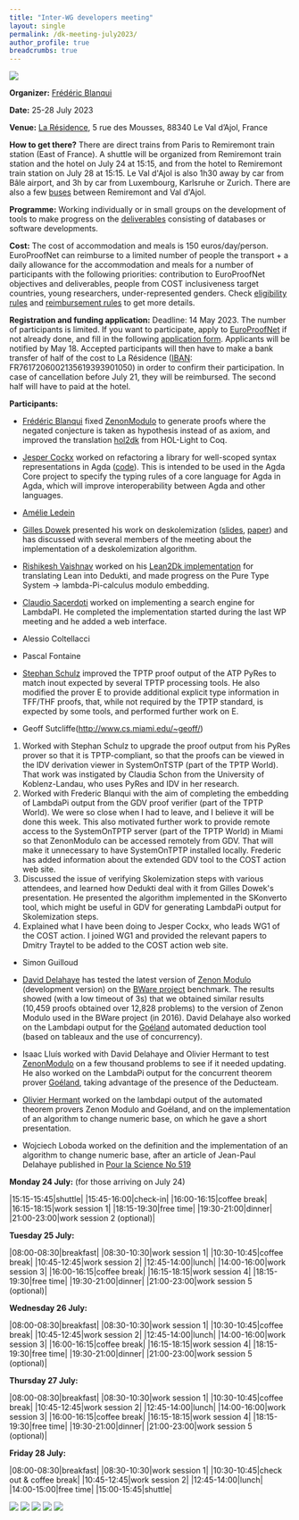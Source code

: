 ```yaml
---
title: "Inter-WG developers meeting"
layout: single
permalink: /dk-meeting-july2023/
author_profile: true
breadcrumbs: true
---
```


<img src="/_pages/WG1/Jul2023/20230726_150641_resized.jpg"/>

**Organizer:** [Frédéric Blanqui](https://blanqui.gitlabpages.inria.fr/)

**Date:** 25-28 July 2023

**Venue:** [La Résidence](https://la-residence.com/), 5 rue des Mousses, 88340 Le Val d’Ajol, France

**How to get there?** There are direct trains from Paris to Remiremont train station (East of France). A shuttle will be organized from Remiremont train station and the hotel on July 24 at 15:15, and from the hotel to Remiremont train station on July 28 at 15:15. Le Val d'Ajol is also 1h30 away by car from Bâle airport, and 3h by car from Luxembourg, Karlsruhe or Zurich. There are also a few [buses](https://www.fluo.eu/ftp/document/ligne6.pdf) between Remiremont and Val d'Ajol.

**Programme:** Working individually or in small groups on the development of tools to make progress on the [deliverables](../deliverables) consisting of databases or software developments.

**Cost:** The cost of accommodation and meals is 150 euros/day/person. EuroProofNet can reimburse to a limited number of people the transport + a daily allowance for the accommodation and meals for a number of participants with the following priorities: contribution to EuroProofNet objectives and deliverables, people from COST inclusiveness target countries, young researchers, under-represented genders. Check [eligibility rules](https://europroofnet.github.io/eligibility/) and [reimbursement rules](https://europroofnet.github.io/reimbursement-rules/) to get more details.

**Registration and funding application:** Deadline: 14 May 2023. The number of participants is limited. If you want to participate, apply to [EuroProofNet](https://e-services.cost.eu/action/CA20111/working-groups/apply) if not already done, and fill in the following [application form](https://forms.gle/xXNP9jneVwhTTFNW6). Applicants will be notified by May 18. Accepted participants will then have to make a bank transfer of half of the cost to La Résidence ([IBAN](./IBAN-Résidence.png): FR7617206002135619393901050) in order to confirm their participation. In case of cancellation before July 21, they will be reimbursed. The second half will have to paid at the hotel.

**Participants:**

* [Frédéric Blanqui](https://blanqui.gitlabpages.inria.fr/) fixed [ZenonModulo](https://github.com/Deducteam/zenon_modulo) to generate proofs where the negated conjecture is taken as hypothesis instead of as axiom, and improved the translation [hol2dk](https://github.com/Deducteam/hol2dk) from HOL-Light to Coq.

* [Jesper Cockx](https://jesper.sikanda.be/) worked on refactoring a library for well-scoped syntax representations in Agda ([code](https://github.com/jespercockx/agda-core/blob/main/Scope.agda)). This is intended to be used in the Agda Core project to specify the typing rules of a core language for Agda in Agda, which will improve interoperability between Agda and other languages.

* [Amélie Ledein](https://lmf.cnrs.fr/Perso/AmelieLedein)

* [Gilles Dowek](http://www.lsv.fr/~dowek/) presented his work on deskolemization ([slides](http://www.lsv.fr/~dowek/Slides/skolem.pdf), [paper](https://arxiv.org/abs/2305.10016)) and has discussed with several members of the meeting about the implementation of a deskolemization algorithm.

* [Rishikesh Vaishnav](https://github.com/rish987/) worked on his [Lean2Dk implementation](https://github.com/rish987/lean2dk) for translating Lean into Dedukti, and made progress on the Pure Type System -> lambda-Pi-calculus modulo embedding.

* [Claudio Sacerdoti](https://www.unibo.it/sitoweb/claudio.sacerdoticoen) worked on implementing a search engine for LambdaPI. He completed the implementation started during the last WP meeting and he added a web interface.

* Alessio Coltellacci

* Pascal Fontaine

* [Stephan Schulz](https://wwwlehre.dhbw-stuttgart.de/~sschulz/)
  improved the TPTP proof output of the ATP PyRes to match inout
  expected by several TPTP processing tools. He also modified the
  prover E to provide additional explicit type information in TFF/THF
  proofs, that, while not required by the TPTP standard, is expected
  by some tools, and performed further work on E.

* Geoff Sutcliffe(http://www.cs.miami.edu/~geoff/)
1. Worked with Stephan Schulz to upgrade the proof output from his PyRes prover so that it is TPTP-compliant, so that the proofs can be viewed in the IDV derivation viewer in SystemOnTSTP (part of the TPTP World). That work was instigated by Claudia Schon from the University of Koblenz-Landau, who uses PyRes and IDV in her research.
2. Worked with Frederic Blanqui with the aim of completing the embedding of LambdaPi output from the GDV proof verifier (part of the TPTP World). We were so close when I had to leave, and I believe it will be done this week. This also motivated further work to provide remote access to the SystemOnTPTP server (part of the TPTP World) in Miami so that ZenonModulo can be accessed remotely from GDV. That will make it unnecessary to have SystemOnTPTP installed locally. Frederic has added information about the extended GDV tool to the COST action web site.
3. Discussed the issue of verifying Skolemization steps with various attendees, and learned how Dedukti deal with it from Gilles Dowek's presentation. He presented the algorithm implemented in the SKonverto tool, which might be useful in GDV for generating LambdaPi output for Skolemization steps.
4. Explained what I have been doing to Jesper Cockx, who leads WG1 of the COST action. I joined WG1 and provided the relevant papers to Dmitry Traytel to be added to the COST action web site.

* Simon Guilloud

* [David Delahaye](https://www.lirmm.fr/~delahaye/) has tested the latest version of [Zenon Modulo](https://github.com/Deducteam/zenon_modulo) (development version) on the [BWare project](http://bware.lri.fr/) benchmark. The results showed (with a low timeout of 3s) that we obtained similar results (10,459 proofs obtained over 12,828 problems) to the version of Zenon Modulo used in the BWare project (in 2016). David Delahaye also worked on the Lambdapi output for the [Goéland](https://github.com/GoelandProver/Goeland/) automated deduction tool (based on tableaux and the use of concurrency).

* Isaac Lluís worked with David Delahaye and Olivier Hermant to test [ZenonModulo](https://github.com/Deducteam/zenon_modulo) on a few thousand problems to see if it needed updating. He also worked on the LambdaPi output for the concurrent theorem prover [Goéland](https://github.com/GoelandProver/Goeland), taking advantage of the presence of the Deducteam.

* [Olivier Hermant](https://www.cri.minesparis.psl.eu/people/hermant/) worked on the lambdapi output of the automated theorem provers Zenon Modulo and Goéland, and on the implementation of an algorithm to change numeric base, on which he gave a short presentation.
  
* Wojciech Loboda worked on the definition and the implementation of an algorithm to change numeric base, after an article of Jean-Paul Delahaye published in [Pour la Science No 519](https://www.pourlascience.fr/sr/logique-calcul/changer-de-numeration-avec-le-systeme-esperluette-20629.php)

**Monday 24 July:** (for those arriving on July 24)

|15:15-15:45|shuttle|
|15:45-16:00|check-in|
|16:00-16:15|coffee break|
|16:15-18:15|work session 1|
|18:15-19:30|free time|
|19:30-21:00|dinner|
|21:00-23:00|work session 2 (optional)|

**Tuesday 25 July:**

|08:00-08:30|breakfast|
|08:30-10:30|work session 1|
|10:30-10:45|coffee break|
|10:45-12:45|work session 2|
|12:45-14:00|lunch|
|14:00-16:00|work session 3|
|16:00-16:15|coffee break|
|16:15-18:15|work session 4|
|18:15-19:30|free time|
|19:30-21:00|dinner|
|21:00-23:00|work session 5 (optional)|

**Wednesday 26 July:**

|08:00-08:30|breakfast|
|08:30-10:30|work session 1|
|10:30-10:45|coffee break|
|10:45-12:45|work session 2|
|12:45-14:00|lunch|
|14:00-16:00|work session 3|
|16:00-16:15|coffee break|
|16:15-18:15|work session 4|
|18:15-19:30|free time|
|19:30-21:00|dinner|
|21:00-23:00|work session 5 (optional)|

**Thursday 27 July:**

|08:00-08:30|breakfast|
|08:30-10:30|work session 1|
|10:30-10:45|coffee break|
|10:45-12:45|work session 2|
|12:45-14:00|lunch|
|14:00-16:00|work session 3|
|16:00-16:15|coffee break|
|16:15-18:15|work session 4|
|18:15-19:30|free time|
|19:30-21:00|dinner|
|21:00-23:00|work session 5 (optional)|

**Friday 28 July:**

|08:00-08:30|breakfast|
|08:30-10:30|work session 1|
|10:30-10:45|check out & coffee break|
|10:45-12:45|work session 2|
|12:45-14:00|lunch|
|14:00-15:00|free time|
|15:00-15:45|shuttle|

<img src="/_pages/WG1/Jul2023/20230727_113125_resized.jpg"/>
<img src="/_pages/WG1/Jul2023/20230727_093108_resized.jpg"/>
<img src="/_pages/WG1/Jul2023/20230727_093043_resized.jpg"/>
<img src="/_pages/WG1/Jul2023/20230727_093153_resized.jpg"/>
<img src="/_pages/WG1/Jul2023/20230727_093100_resized.jpg"/>
